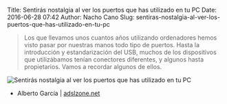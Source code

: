 Title: Sentirás nostalgia al ver los puertos que has utilizado en tu PC
Date: 2016-06-28 07:42
Author: Nacho Cano
Slug: sentiras-nostalgia-al-ver-los-puertos-que-has-utilizado-en-tu-pc

> Los que llevamos unos cuantos años utilizando ordenadores hemos visto pasar
> por nuestras manos todo tipo de puertos. Hasta la introducción y
> estandarización del USB, muchos de los dispositivos que utilizábamos tenían
> conectores diferentes, y algunos hasta propietarios. Vamos a recordar algunos
> de ellos.

![Sentirás nostalgia al ver los puertos que has utilizado en tu PC][]

- Alberto García | [adslzone.net][]

  [Sentirás nostalgia al ver los puertos que has utilizado en tu PC]: {static}/images/puertos.jpg
    "Sentirás nostalgia al ver los puertos que has utilizado en tu PC"
  [adslzone.net]: http://www.adslzone.net/2016/06/23/sentiras-nostalgia-al-ver-los-puertos-que-has-utilizado-en-tu-pc/
    "Sentirás nostalgia al ver los puertos que has utilizado en tu PC"
